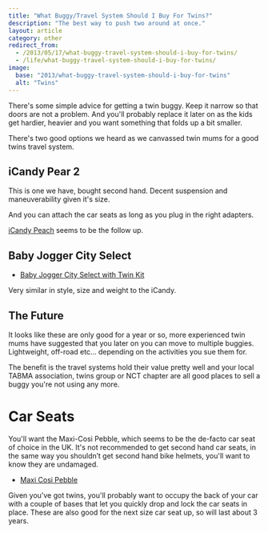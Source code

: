 ```yaml
---
title: "What Buggy/Travel System Should I Buy For Twins?"
description: "The best way to push two around at once."
layout: article
category: other
redirect_from:
  - /2013/05/17/what-buggy-travel-system-should-i-buy-for-twins/
  - /life/what-buggy-travel-system-should-i-buy-for-twins/
image:
  base: "2013/what-buggy-travel-system-should-i-buy-for-twins"
  alt: "Twins"
---
```


There's some simple advice for getting a twin buggy. Keep it narrow so that doors are not a problem. And you'll probably replace it later on as the kids get hardier, heavier and you want something that folds up a bit smaller.

There's two good options we heard as we canvassed twin mums for a good twins travel system.

## iCandy Pear 2

This is one we have, bought second hand. Decent suspension and maneuverability given it's size.

And you can attach the car seats as long as you plug in the right adapters.

[iCandy Peach](https://www.icandyworld.com/uk/en/collections/view/newpeach/) seems to be the follow up.

## Baby Jogger City Select

- <a href="https://babyjogger.com">Baby Jogger City Select with Twin Kit</a>

Very similar in style, size and weight to the iCandy.

## The Future

It looks like these are only good for a year or so, more experienced twin mums have suggested that you later on you can move to multiple buggies. Lightweight, off-road etc… depending on the activities you sue them for.

The benefit is the travel systems hold their value pretty well and your local TABMA association, twins group or NCT chapter are all good places to sell a buggy you're not using any more.

# Car Seats

You'll want the Maxi-Cosi Pebble, which seems to be the de-facto car seat of choice in the UK. It's not recommended to get second hand car seats, in the same way you shouldn’t get second hand bike helmets, you'll want to know they are undamaged.

- [Maxi Cosi Pebble](https://www.maxi-cosi.com/international/car-seats/pebble-pro)

Given you've got twins, you'll probably want to occupy the back of your car with a couple of bases that let you quickly drop and lock the car seats in place. These are also good for the next size car seat up, so will last about 3 years.
